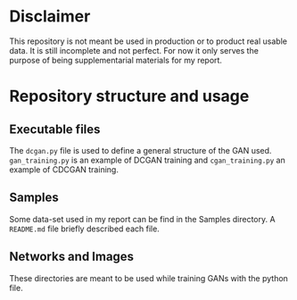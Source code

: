 # Disclaimer
This repository is not meant be used in production or to product real usable data. It is still incomplete and not perfect. For now it only serves the purpose of being supplementarial materials for my report.

# Repository structure and usage
## Executable files
The `dcgan.py` file is used to define a general structure of the GAN used. `gan_training.py` is an example of DCGAN training and `cgan_training.py` an example of CDCGAN training.

## Samples
Some data-set used in my report can be find in the Samples directory. A `README.md` file briefly described each file.

## Networks and Images
These directories are meant to be used while training GANs with the python file.
